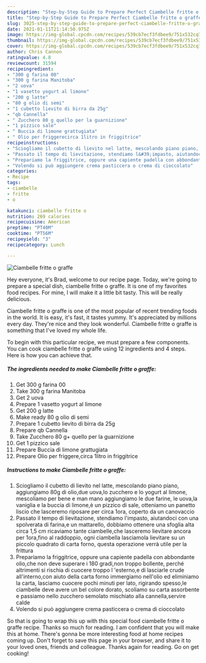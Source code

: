```yaml
---
description: "Step-by-Step Guide to Prepare Perfect Ciambelle fritte o graffe"
title: "Step-by-Step Guide to Prepare Perfect Ciambelle fritte o graffe"
slug: 3025-step-by-step-guide-to-prepare-perfect-ciambelle-fritte-o-graffe
date: 2021-01-11T21:14:50.975Z
image: https://img-global.cpcdn.com/recipes/539cb7ecf3fdbee9/751x532cq70/ciambelle-fritte-o-graffe-recipe-main-photo.jpg
thumbnail: https://img-global.cpcdn.com/recipes/539cb7ecf3fdbee9/751x532cq70/ciambelle-fritte-o-graffe-recipe-main-photo.jpg
cover: https://img-global.cpcdn.com/recipes/539cb7ecf3fdbee9/751x532cq70/ciambelle-fritte-o-graffe-recipe-main-photo.jpg
author: Chris Cannon
ratingvalue: 4.8
reviewcount: 31594
recipeingredient:
- "300 g farina 00"
- "300 g farina Manitoba"
- "2 uova"
- "1 vasetto yogurt al limone"
- "200 g latte"
- "80 g olio di semi"
- "1 cubetto lievito di birra da 25g"
- "qb Cannella"
- " Zucchero 80 g quello per la guarnizione"
- "1 pizzico sale"
- " Buccia di limone grattugiata"
- " Olio per friggerecirca 1litro in friggitrice"
recipeinstructions:
- "Sciogliamo il cubetto di lievito nel latte, mescolando piano piano, aggiungiamo 80g di olio,due uova,lo zucchero e lo yogurt al limone, mescoliamo per bene e man mano aggiungiamo le due farine, le uova,la vaniglia e la buccia di limone,è un pizzico di sale, otteniamo un panetto liscio che lasceremo riposare per circa 1ora, coperto da un canovaccio"
- "Passato il tempo di lievitazione, stendiamo l&#39;impasto, aiutandoci con una spolverata di farina,e un mattarello, dobbiamo ottenere una sfoglia alta circa 1,5 cm ricaviamo tante ciambelle,che lasceremo lievitare ancora per 1ora,fino al raddoppio, ogni ciambella lasciamola lievitare su un piccolo quadrato di carta forno, questa operazione verrà utile per la frittura"
- "Prepariamo la friggitrice, oppure una capiente padella con abbondante olio,che non deve superare i 180 gradi,non troppo bollente, perché altrimenti si rischia di cuocere troppo l &#39;esterno,e di lasciarle crude all&#39;interno,con aiuto della carta forno immergiamo nell&#39;olio ed eliminiamo la carta, lasciamo cuocere pochi minuti per lato, rigirando spesso,le ciambelle deve avere un bel colore dorato, scoliamo su carta assorbente e passiamo nello zucchero semolato mischiato alla cannella,servire calde"
- "Volendo si può aggiungere crema pasticcera o crema di cioccolato"
categories:
- Recipe
tags:
- ciambelle
- fritte
- o

katakunci: ciambelle fritte o 
nutrition: 269 calories
recipecuisine: American
preptime: "PT40M"
cooktime: "PT56M"
recipeyield: "3"
recipecategory: Lunch

---
```



![Ciambelle fritte o graffe](https://img-global.cpcdn.com/recipes/539cb7ecf3fdbee9/751x532cq70/ciambelle-fritte-o-graffe-recipe-main-photo.jpg)

Hey everyone, it's Brad, welcome to our recipe page. Today, we're going to prepare a special dish, ciambelle fritte o graffe. It is one of my favorites food recipes. For mine, I will make it a little bit tasty. This will be really delicious.

Ciambelle fritte o graffe is one of the most popular of recent trending foods in the world. It is easy, it's fast, it tastes yummy. It's appreciated by millions every day. They're nice and they look wonderful. Ciambelle fritte o graffe is something that I've loved my whole life.




To begin with this particular recipe, we must prepare a few components. You can cook ciambelle fritte o graffe using 12 ingredients and 4 steps. Here is how you can achieve that.

<!--inarticleads1-->

##### The ingredients needed to make Ciambelle fritte o graffe:

1. Get 300 g farina 00
1. Take 300 g farina Manitoba
1. Get 2 uova
1. Prepare 1 vasetto yogurt al limone
1. Get 200 g latte
1. Make ready 80 g olio di semi
1. Prepare 1 cubetto lievito di birra da 25g
1. Prepare qb Cannella
1. Take  Zucchero 80 g+ quello per la guarnizione
1. Get 1 pizzico sale
1. Prepare  Buccia di limone grattugiata
1. Prepare  Olio per friggere,circa 1litro in friggitrice




<!--inarticleads2-->

##### Instructions to make Ciambelle fritte o graffe:

1. Sciogliamo il cubetto di lievito nel latte, mescolando piano piano, aggiungiamo 80g di olio,due uova,lo zucchero e lo yogurt al limone, mescoliamo per bene e man mano aggiungiamo le due farine, le uova,la vaniglia e la buccia di limone,è un pizzico di sale, otteniamo un panetto liscio che lasceremo riposare per circa 1ora, coperto da un canovaccio
1. Passato il tempo di lievitazione, stendiamo l&#39;impasto, aiutandoci con una spolverata di farina,e un mattarello, dobbiamo ottenere una sfoglia alta circa 1,5 cm ricaviamo tante ciambelle,che lasceremo lievitare ancora per 1ora,fino al raddoppio, ogni ciambella lasciamola lievitare su un piccolo quadrato di carta forno, questa operazione verrà utile per la frittura
1. Prepariamo la friggitrice, oppure una capiente padella con abbondante olio,che non deve superare i 180 gradi,non troppo bollente, perché altrimenti si rischia di cuocere troppo l &#39;esterno,e di lasciarle crude all&#39;interno,con aiuto della carta forno immergiamo nell&#39;olio ed eliminiamo la carta, lasciamo cuocere pochi minuti per lato, rigirando spesso,le ciambelle deve avere un bel colore dorato, scoliamo su carta assorbente e passiamo nello zucchero semolato mischiato alla cannella,servire calde
1. Volendo si può aggiungere crema pasticcera o crema di cioccolato




So that is going to wrap this up with this special food ciambelle fritte o graffe recipe. Thanks so much for reading. I am confident that you will make this at home. There's gonna be more interesting food at home recipes coming up. Don't forget to save this page in your browser, and share it to your loved ones, friends and colleague. Thanks again for reading. Go on get cooking!
